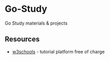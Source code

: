 # Go-Study
Go Study materials &amp; projects

## Resources

- [w3schools](https://www.w3schools.com/java/default.asp) - tutorial platform free of charge
